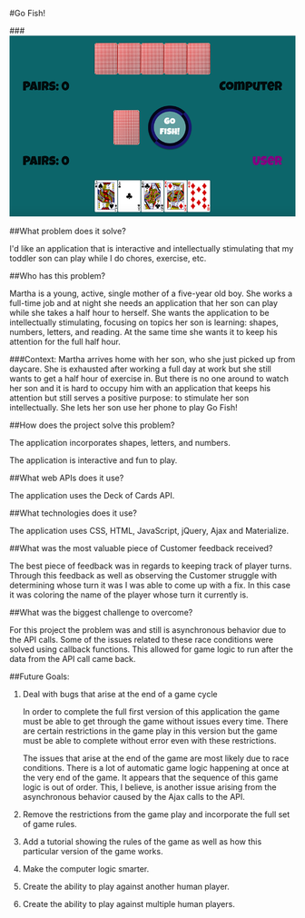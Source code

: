 #Go Fish!

###[<img src="/images/gofishsmall.png">](https://vimeo.com/195285371)

##What problem does it solve?

I'd like an application that is interactive and intellectually stimulating that my toddler son can play while I do chores, exercise, etc.

##Who has this problem?

Martha is a young, active, single mother of a five-year old boy. She works a full-time job and at night she needs an application that her son can play while she takes a half hour to herself. She wants the application to be intellectually stimulating, focusing on topics her son is learning: shapes, numbers, letters, and reading. At the same time she wants it to keep his attention for the full half hour.

###Context:
Martha arrives home with her son, who she just picked up from daycare. She is exhausted after working a full day at work but she still wants to get a half hour of exercise in. But there is no one around to watch her son and it is hard to occupy him with an application that keeps his attention but still serves a positive purpose: to stimulate her son intellectually. She lets her son use her phone to play Go Fish!

##How does the project solve this problem?

The application incorporates shapes, letters, and numbers.

The application is interactive and fun to play.

##What web APIs does it use?

The application uses the Deck of Cards API.

##What technologies does it use?

The application uses CSS, HTML, JavaScript, jQuery, Ajax and Materialize.

##What was the most valuable piece of Customer feedback received?

The best piece of feedback was in regards to keeping track of player turns. Through this feedback as well as observing the Customer struggle with determining whose turn it was I was able to come up with a fix. In this case it was coloring the name of the player whose turn it currently is.

##What was the biggest challenge to overcome?

For this project the problem was and still is asynchronous behavior due to the API calls. Some of the issues related to these race conditions were solved using callback functions. This allowed for game logic to run after the data from the API call came back.

##Future Goals:

1. Deal with bugs that arise at the end of a game cycle

    In order to complete the full first version of this application the game must be able to get through the game without issues every time. There are certain restrictions in the game play in this version but the game must be able to complete without error even with these restrictions.

    The issues that arise at the end of the game are most likely due to race conditions. There is a lot of automatic game logic happening at once at the very end of the game. It appears that the sequence of this game logic is out of order. This, I believe, is another issue arising from the asynchronous behavior caused by the Ajax calls to the API.

2. Remove the restrictions from the game play and incorporate the full set of   game rules.

3. Add a tutorial showing the rules of the game as well as how this particular version of the game works.

4. Make the computer logic smarter.

5. Create the ability to play against another human player.

6. Create the ability to play against multiple human players.
